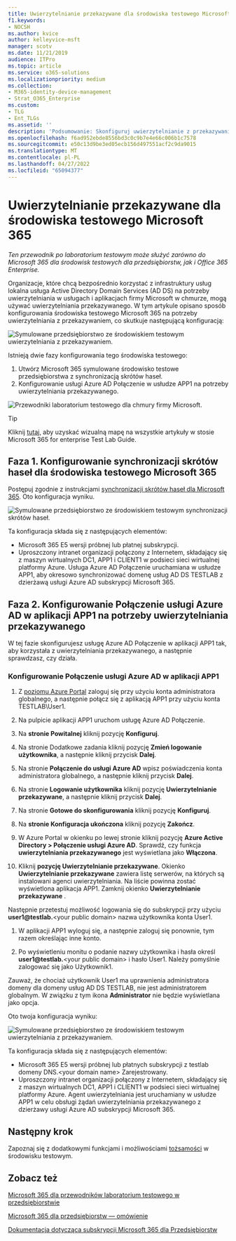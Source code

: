 ```yaml
---
title: Uwierzytelnianie przekazywane dla środowiska testowego Microsoft 365
f1.keywords:
- NOCSH
ms.author: kvice
author: kelleyvice-msft
manager: scotv
ms.date: 11/21/2019
audience: ITPro
ms.topic: article
ms.service: o365-solutions
ms.localizationpriority: medium
ms.collection:
- M365-identity-device-management
- Strat_O365_Enterprise
ms.custom:
- TLG
- Ent_TLGs
ms.assetid: ''
description: 'Podsumowanie: Skonfiguruj uwierzytelnianie z przekazywaniem dla środowiska testowego Microsoft 365.'
ms.openlocfilehash: f6ad952ebde8556bd3c0c9b7e4e66c006b1c7578
ms.sourcegitcommit: e50c13d9be3ed05ecb156d497551acf2c9da9015
ms.translationtype: MT
ms.contentlocale: pl-PL
ms.lasthandoff: 04/27/2022
ms.locfileid: "65094377"
---
```

# <a name="pass-through-authentication-for-your-microsoft-365-test-environment"></a>Uwierzytelnianie przekazywane dla środowiska testowego Microsoft 365

*Ten przewodnik po laboratorium testowym może służyć zarówno do Microsoft 365 dla środowisk testowych dla przedsiębiorstw, jak i Office 365 Enterprise.*

Organizacje, które chcą bezpośrednio korzystać z infrastruktury usług lokalna usługa Active Directory Domain Services (AD DS) na potrzeby uwierzytelniania w usługach i aplikacjach firmy Microsoft w chmurze, mogą używać uwierzytelniania przekazywanego. W tym artykule opisano sposób konfigurowania środowiska testowego Microsoft 365 na potrzeby uwierzytelniania z przekazywaniem, co skutkuje następującą konfiguracją:
  
![Symulowane przedsiębiorstwo ze środowiskiem testowym uwierzytelniania z przekazywaniem.](../media/pass-through-auth-m365-ent-test-environment/Phase2.png)
  
Istnieją dwie fazy konfigurowania tego środowiska testowego:

1.    Utwórz Microsoft 365 symulowane środowisko testowe przedsiębiorstwa z synchronizacją skrótów haseł.
2.    Konfigurowanie usługi Azure AD Połączenie w usłudze APP1 na potrzeby uwierzytelniania przekazywanego.
    
![Przewodniki laboratorium testowego dla chmury firmy Microsoft.](../media/m365-enterprise-test-lab-guides/cloud-tlg-icon.png) 
    
> [!TIP]
> Kliknij [tutaj](../downloads/Microsoft365EnterpriseTLGStack.pdf), aby uzyskać wizualną mapę na wszystkie artykuły w stosie Microsoft 365 for enterprise Test Lab Guide.
  
## <a name="phase-1-configure-password-hash-synchronization-for-your-microsoft-365-test-environment"></a>Faza 1. Konfigurowanie synchronizacji skrótów haseł dla środowiska testowego Microsoft 365

Postępuj zgodnie z instrukcjami [synchronizacji skrótów haseł dla Microsoft 365](password-hash-sync-m365-ent-test-environment.md). Oto konfiguracja wyniku.
  
![Symulowane przedsiębiorstwo ze środowiskiem testowym synchronizacji skrótów haseł.](../media/pass-through-auth-m365-ent-test-environment/Phase1.png)
  
Ta konfiguracja składa się z następujących elementów: 
  
- Microsoft 365 E5 wersji próbnej lub płatnej subskrypcji.
- Uproszczony intranet organizacji połączony z Internetem, składający się z maszyn wirtualnych DC1, APP1 i CLIENT1 w podsieci sieci wirtualnej platformy Azure. Usługa Azure AD Połączenie uruchamiana w usłudze APP1, aby okresowo synchronizować domenę usług AD DS TESTLAB z dzierżawą usługi Azure AD subskrypcji Microsoft 365.

## <a name="phase-2-configure-azure-ad-connect-on-app1-for-pass-through-authentication"></a>Faza 2. Konfigurowanie Połączenie usługi Azure AD w aplikacji APP1 na potrzeby uwierzytelniania przekazywanego

W tej fazie skonfigurujesz usługę Azure AD Połączenie w aplikacji APP1 tak, aby korzystała z uwierzytelniania przekazywanego, a następnie sprawdzasz, czy działa.

### <a name="configure-azure-ad-connect-on-app1"></a>Konfigurowanie Połączenie usługi Azure AD w aplikacji APP1

1.    Z [poziomu Azure Portal](https://portal.azure.com) zaloguj się przy użyciu konta administratora globalnego, a następnie połącz się z aplikacją APP1 przy użyciu konta TESTLAB\User1.

2.    Na pulpicie aplikacji APP1 uruchom usługę Azure AD Połączenie.

3.    Na **stronie Powitalnej** kliknij pozycję **Konfiguruj**.

4.    Na stronie Dodatkowe zadania kliknij pozycję **Zmień logowanie użytkownika**, a następnie kliknij przycisk **Dalej**.

5.    Na stronie **Połączenie do usługi Azure AD** wpisz poświadczenia konta administratora globalnego, a następnie kliknij przycisk **Dalej**.

6.    Na stronie **Logowanie użytkownika** kliknij pozycję **Uwierzytelnianie przekazywane**, a następnie kliknij przycisk **Dalej**.

7.    Na stronie **Gotowe do skonfigurowania** kliknij pozycję **Konfiguruj**.

8.    Na **stronie Konfiguracja ukończona** kliknij pozycję **Zakończ**.

9.    W Azure Portal w okienku po lewej stronie kliknij pozycję **Azure Active Directory > Połączenie usługi Azure AD**. Sprawdź, czy funkcja **uwierzytelniania przekazywanego** jest wyświetlana jako **Włączona**.

10.    Kliknij **pozycję Uwierzytelnianie przekazywane**. Okienko **Uwierzytelnianie przekazywane** zawiera listę serwerów, na których są instalowani agenci uwierzytelniania. Na liście powinna zostać wyświetlona aplikacja APP1. Zamknij okienko **Uwierzytelnianie przekazywane** .

Następnie przetestuj możliwość logowania się do subskrypcji przy użyciu <strong>user1@testlab.</strong>\<your public domain> nazwa użytkownika konta User1.

1. W aplikacji APP1 wyloguj się, a następnie zaloguj się ponownie, tym razem określając inne konto.

2. Po wyświetleniu monitu o podanie nazwy użytkownika i hasła określ <strong>user1@testlab.</strong>\<your public domain> i hasło User1. Należy pomyślnie zalogować się jako Użytkownik1.

Zauważ, że chociaż użytkownik User1 ma uprawnienia administratora domeny dla domeny usług AD DS TESTLAB, nie jest administratorem globalnym. W związku z tym ikona **Administrator** nie będzie wyświetlana jako opcja.

Oto twoja konfiguracja wyniku:

![Symulowane przedsiębiorstwo ze środowiskiem testowym uwierzytelniania z przekazywaniem.](../media/pass-through-auth-m365-ent-test-environment/Phase2.png)
 
Ta konfiguracja składa się z następujących elementów:

- Microsoft 365 E5 wersji próbnej lub płatnych subskrypcji z testlab domeny DNS.\<your domain name> Zarejestrowany.
- Uproszczony intranet organizacji połączony z Internetem, składający się z maszyn wirtualnych DC1, APP1 i CLIENT1 w podsieci sieci wirtualnej platformy Azure. Agent uwierzytelniania jest uruchamiany w usłudze APP1 w celu obsługi żądań uwierzytelniania przekazywanego z dzierżawy usługi Azure AD subskrypcji Microsoft 365.

## <a name="next-step"></a>Następny krok

Zapoznaj się z dodatkowymi funkcjami i możliwościami [tożsamości](m365-enterprise-test-lab-guides.md#identity) w środowisku testowym.

## <a name="see-also"></a>Zobacz też

[Microsoft 365 dla przewodników laboratorium testowego w przedsiębiorstwie](m365-enterprise-test-lab-guides.md)

[Microsoft 365 dla przedsiębiorstw — omówienie](microsoft-365-overview.md)

[Dokumentacja dotycząca subskrypcji Microsoft 365 dla Przedsiębiorstw](/microsoft-365-enterprise/)